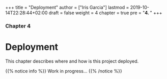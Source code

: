 +++
title = "Deployment"
author = ["Iris Garcia"]
lastmod = 2019-10-14T22:28:44+02:00
draft = false
weight = 4
chapter = true
pre = "<b>4. </b>"
+++

<h3> Chapter 4 </h3>
<h1>Deployment</h1>

This chapter describes where and how is this project deployed.

{{% notice info %}}
Work in progress...
{{% /notice %}}
